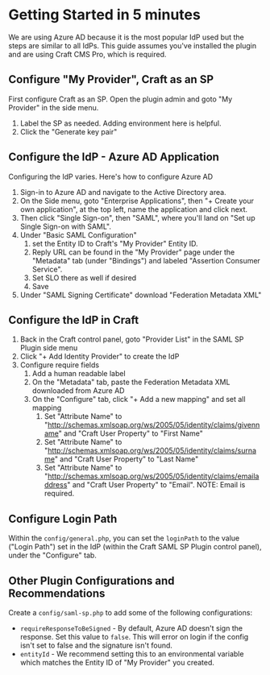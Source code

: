 # Getting Started in 5 minutes

We are using Azure AD because it is the most popular IdP used but the steps are similar to all IdPs.
This guide assumes you've installed the plugin and are using Craft CMS Pro, which is required.

## Configure "My Provider", Craft as an SP

First configure Craft as an SP. Open the plugin admin and goto "My Provider" in the side menu.

1. Label the SP as needed. Adding environment here is helpful.
2. Click the "Generate key pair"

## Configure the IdP - Azure AD Application

Configuring the IdP varies. Here's how to configure Azure AD

1. Sign-in to Azure AD and navigate to the Active Directory area.
2. On the Side menu, goto "Enterprise Applications", then "+ Create your own application", at the top left, name the application and click next.
3. Then click "Single Sign-on", then "SAML", where you'll land on "Set up Single Sign-on with SAML".
4. Under "Basic SAML Configuration" 
   1. set the Entity ID to Craft's "My Provider" Entity ID.
   2. Reply URL can be found in the "My Provider" page under the "Metadata" tab (under "Bindings") and labeled "Assertion Consumer Service".
   3. Set SLO there as well if desired
   4. Save
5. Under "SAML Signing Certificate" download "Federation Metadata XML"

## Configure the IdP in Craft
1. Back in the Craft control panel, goto "Provider List" in the SAML SP Plugin side menu
2. Click "+ Add Identity Provider" to create the IdP 
3. Configure require fields
   1. Add a human readable label
   2. On the "Metadata" tab, paste the Federation Metadata XML downloaded from Azure AD
   3. On the "Configure" tab, click "+ Add a new mapping" and set all mapping
      1. Set "Attribute Name" to "http://schemas.xmlsoap.org/ws/2005/05/identity/claims/givenname" and "Craft User Property" to "First Name"
      2. Set "Attribute Name" to "http://schemas.xmlsoap.org/ws/2005/05/identity/claims/surname" and "Craft User Property" to "Last Name"
      3. Set "Attribute Name" to "http://schemas.xmlsoap.org/ws/2005/05/identity/claims/emailaddress" and "Craft User Property" to "Email". NOTE: Email is required.
   
## Configure Login Path
Within the `config/general.php`, you can set the `loginPath` to the value ("Login Path") set in the IdP (within the Craft SAML SP Plugin control panel), 
under the "Configure" tab.

## Other Plugin Configurations and Recommendations
Create a `config/saml-sp.php` to add some of the following configurations:
- `requireResponseToBeSigned` - By default, Azure AD doesn't sign the response. Set this value to `false`. This will error on login if the config isn't set to false and the signature isn't found.
- `entityId` - We recommend setting this to an environmental variable which matches the Entity ID of "My Provider" you created.

